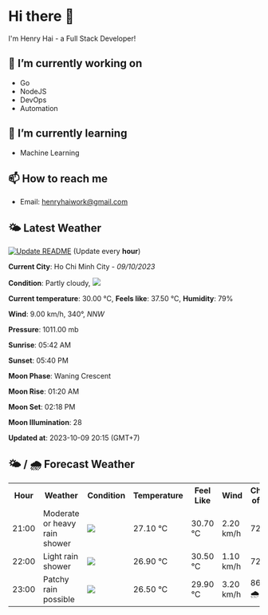 # Hi there 👋

I'm Henry Hai - a Full Stack Developer!

## 🔭 I’m currently working on

- Go
- NodeJS
- DevOps
- Automation

## 🌱 I’m currently learning

- Machine Learning

## 📫 How to reach me

- Email: <henryhaiwork@gmail.com>

## 🌤️ Latest Weather
[![Update README](https://github.com/henry0hai/henry0hai/actions/workflows/udpateReadme.yml/badge.svg)](https://github.com/henry0hai/henry0hai/actions/workflows/udpateReadme.yml)
(Update every **hour**)
<!-- CURRENT_WEATHER:START -->
**Current City**: Ho Chi Minh City - *09/10/2023*

**Condition**: Partly cloudy, <img src="https://cdn.weatherapi.com/weather/64x64/night/116.png"/>

**Current temperature**: 30.00 °C, **Feels like**: 37.50 °C, **Humidity**: 79%

**Wind**: 9.00 km/h, 340°, *NNW*

**Pressure**: 1011.00 mb

**Sunrise**: 05:42 AM

**Sunset**: 05:40 PM

**Moon Phase**: Waning Crescent

**Moon Rise**: 01:20 AM

**Moon Set**: 02:18 PM

**Moon Illumination**: 28

**Updated at**: 2023-10-09 20:15 (GMT+7)<!-- CURRENT_WEATHER:END -->

## 🌤️ / 🌧️ Forecast Weather
<!-- FORECAST_WEATHER:START -->
<table>
		<tr>
			<th>Hour</th>
			<th>Weather</th>
			<th>Condition</th>
			<th>Temperature</th>
			<th>Feel Like</th>
			<th>Wind</th>
			<th>Chance of Rain</th>
		</tr>
				<tr>
					<td>21:00</td>
					<td>Moderate or heavy rain shower</td>
					<td><img src='https://cdn.weatherapi.com/weather/64x64/night/356.png'/></td>
					<td>27.10 °C</td>
					<td>30.70 °C</td>
					<td>2.20 km/h</td>
					<td>72 %</td>
				</tr>
				<tr>
					<td>22:00</td>
					<td>Light rain shower</td>
					<td><img src='https://cdn.weatherapi.com/weather/64x64/night/353.png'/></td>
					<td>26.90 °C</td>
					<td>30.50 °C</td>
					<td>1.10 km/h</td>
					<td>72 %</td>
				</tr>
				<tr>
					<td>23:00</td>
					<td>Patchy rain possible</td>
					<td><img src='https://cdn.weatherapi.com/weather/64x64/night/176.png'/></td>
					<td>26.50 °C</td>
					<td>29.90 °C</td>
					<td>3.20 km/h</td>
					<td>86 % 🌧️</td>
				</tr>
</table>
<!-- FORECAST_WEATHER:END -->
